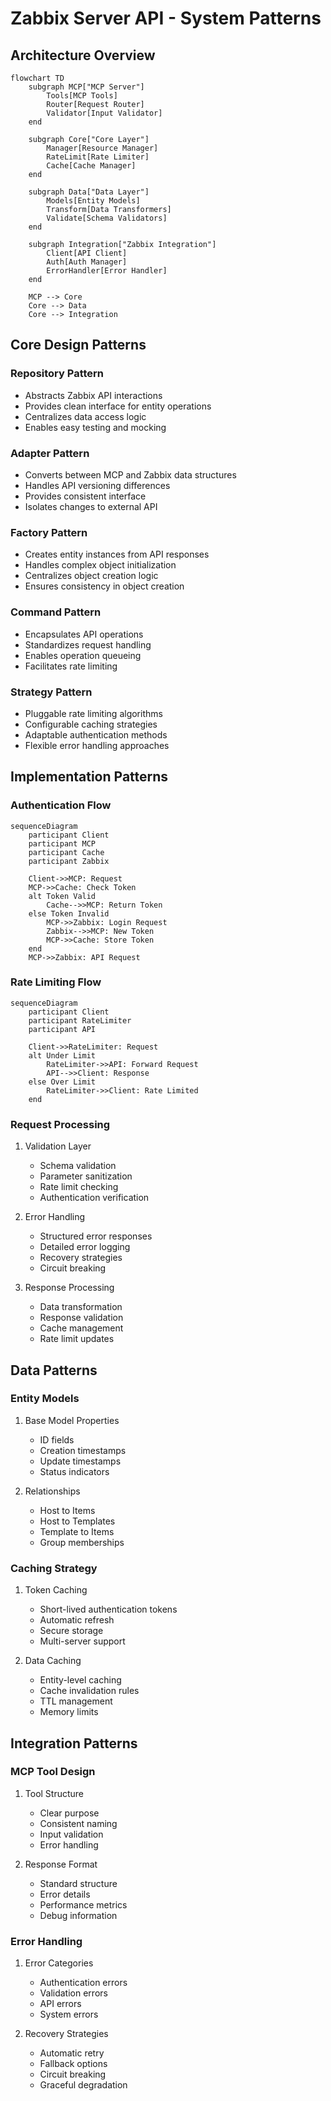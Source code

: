 # Zabbix Server API - System Patterns

## Architecture Overview

```mermaid
flowchart TD
    subgraph MCP["MCP Server"]
        Tools[MCP Tools]
        Router[Request Router]
        Validator[Input Validator]
    end

    subgraph Core["Core Layer"]
        Manager[Resource Manager]
        RateLimit[Rate Limiter]
        Cache[Cache Manager]
    end

    subgraph Data["Data Layer"]
        Models[Entity Models]
        Transform[Data Transformers]
        Validate[Schema Validators]
    end

    subgraph Integration["Zabbix Integration"]
        Client[API Client]
        Auth[Auth Manager]
        ErrorHandler[Error Handler]
    end

    MCP --> Core
    Core --> Data
    Core --> Integration
```

## Core Design Patterns

### Repository Pattern
- Abstracts Zabbix API interactions
- Provides clean interface for entity operations
- Centralizes data access logic
- Enables easy testing and mocking

### Adapter Pattern
- Converts between MCP and Zabbix data structures
- Handles API versioning differences
- Provides consistent interface
- Isolates changes to external API

### Factory Pattern
- Creates entity instances from API responses
- Handles complex object initialization
- Centralizes object creation logic
- Ensures consistency in object creation

### Command Pattern
- Encapsulates API operations
- Standardizes request handling
- Enables operation queueing
- Facilitates rate limiting

### Strategy Pattern
- Pluggable rate limiting algorithms
- Configurable caching strategies
- Adaptable authentication methods
- Flexible error handling approaches

## Implementation Patterns

### Authentication Flow
```mermaid
sequenceDiagram
    participant Client
    participant MCP
    participant Cache
    participant Zabbix

    Client->>MCP: Request
    MCP->>Cache: Check Token
    alt Token Valid
        Cache-->>MCP: Return Token
    else Token Invalid
        MCP->>Zabbix: Login Request
        Zabbix-->>MCP: New Token
        MCP->>Cache: Store Token
    end
    MCP->>Zabbix: API Request
```

### Rate Limiting Flow
```mermaid
sequenceDiagram
    participant Client
    participant RateLimiter
    participant API

    Client->>RateLimiter: Request
    alt Under Limit
        RateLimiter->>API: Forward Request
        API-->>Client: Response
    else Over Limit
        RateLimiter->>Client: Rate Limited
    end
```

### Request Processing
1. Validation Layer
   - Schema validation
   - Parameter sanitization
   - Rate limit checking
   - Authentication verification

2. Error Handling
   - Structured error responses
   - Detailed error logging
   - Recovery strategies
   - Circuit breaking

3. Response Processing
   - Data transformation
   - Response validation
   - Cache management
   - Rate limit updates

## Data Patterns

### Entity Models
1. Base Model Properties
   - ID fields
   - Creation timestamps
   - Update timestamps
   - Status indicators

2. Relationships
   - Host to Items
   - Host to Templates
   - Template to Items
   - Group memberships

### Caching Strategy
1. Token Caching
   - Short-lived authentication tokens
   - Automatic refresh
   - Secure storage
   - Multi-server support

2. Data Caching
   - Entity-level caching
   - Cache invalidation rules
   - TTL management
   - Memory limits

## Integration Patterns

### MCP Tool Design
1. Tool Structure
   - Clear purpose
   - Consistent naming
   - Input validation
   - Error handling

2. Response Format
   - Standard structure
   - Error details
   - Performance metrics
   - Debug information

### Error Handling
1. Error Categories
   - Authentication errors
   - Validation errors
   - API errors
   - System errors

2. Recovery Strategies
   - Automatic retry
   - Fallback options
   - Circuit breaking
   - Graceful degradation
